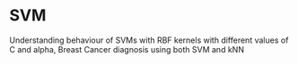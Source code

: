 # SVM
 Understanding behaviour of SVMs with RBF kernels with different values of C and alpha, Breast Cancer diagnosis using both SVM and kNN
